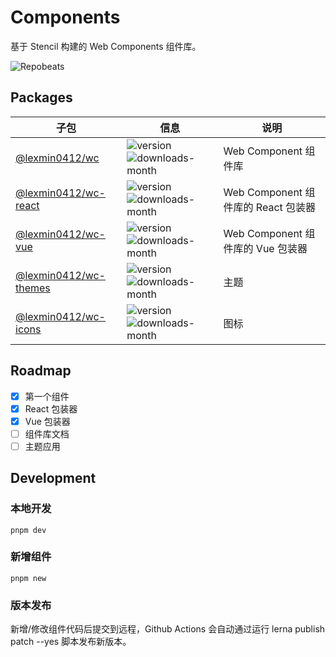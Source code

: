 # Components

基于 Stencil 构建的 Web Components 组件库。

![Repobeats](https://repobeats.axiom.co/api/embed/e9ec37705b8b3bbd0b6dd4c32f43da91ba9f9b3c.svg "Repobeats analytics image")

## Packages

| 子包                                                                         | 信息                                                                                                                                    | 说明                                |
|------------------------------------------------------------------------------|-----------------------------------------------------------------------------------------------------------------------------------------|-------------------------------------|
| [@lexmin0412/wc](https://www.npmjs.com/package/@lexmin0412/wc)               | ![version](https://img.shields.io/npm/v/@lexmin0412/wc)  ![downloads-month](https://img.shields.io/npm/dm/@lexmin0412/wc)               | Web Component 组件库                |
| [@lexmin0412/wc-react](https://www.npmjs.com/package/@lexmin0412/wc-react)   | ![version](https://img.shields.io/npm/v/@lexmin0412/wc-react)  ![downloads-month](https://img.shields.io/npm/dm/@lexmin0412/wc-react)   | Web Component 组件库的 React 包装器 |
| [@lexmin0412/wc-vue](https://www.npmjs.com/package/@lexmin0412/wc-vue)       | ![version](https://img.shields.io/npm/v/@lexmin0412/wc-vue)  ![downloads-month](https://img.shields.io/npm/dm/@lexmin0412/wc-vue)       | Web Component 组件库的 Vue 包装器   |
| [@lexmin0412/wc-themes](https://www.npmjs.com/package/@lexmin0412/wc-themes) | ![version](https://img.shields.io/npm/v/@lexmin0412/wc-themes)  ![downloads-month](https://img.shields.io/npm/dm/@lexmin0412/wc-themes) | 主题                                |
| [@lexmin0412/wc-icons](https://www.npmjs.com/package/@lexmin0412/wc-icons)   | ![version](https://img.shields.io/npm/v/@lexmin0412/wc-icons)  ![downloads-month](https://img.shields.io/npm/dm/@lexmin0412/wc-icons)   | 图标                                |

## Roadmap

- [x] 第一个组件
- [x] React 包装器
- [x] Vue 包装器
- [ ] 组件库文档
- [ ] 主题应用

## Development

### 本地开发

```shell
pnpm dev
```

### 新增组件

```shell
pnpm new
```

### 版本发布

新增/修改组件代码后提交到远程，Github Actions 会自动通过运行 lerna publish patch --yes 脚本发布新版本。
